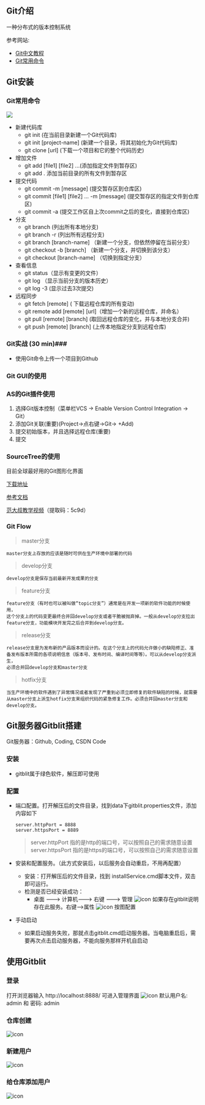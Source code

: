 ## Git介绍 ##
一种分布式的版本控制系统

参考网站:

* [Git中文教程](http://www.liaoxuefeng.com/wiki/0013739516305929606dd18361248578c67b8067c8c017b000)
* [Git常用命令](http://www.ruanyifeng.com/blog/2015/12/git-cheat-sheet.html)

## Git安装 ###

### Git常用命令 ###
![](img/git.png)

* 新建代码库
	* git init (在当前目录新建一个Git代码库)
	* git init [project-name] (新建一个目录，将其初始化为Git代码库)
	* git clone [url] (下载一个项目和它的整个代码历史)
* 增加文件
	* git add [file1] [file2] ...(添加指定文件到暂存区)
	* git add . 添加当前目录的所有文件到暂存区
* 提交代码
	* git commit -m [message] (提交暂存区到仓库区)
	* git commit [file1] [file2] ... -m [message] (提交暂存区的指定文件到仓库区)
	* git commit -a (提交工作区自上次commit之后的变化，直接到仓库区)
* 分支
	* git branch (列出所有本地分支)
	* git branch -r (列出所有远程分支)
	* git branch [branch-name] （新建一个分支，但依然停留在当前分支）
	* git checkout -b [branch] （新建一个分支，并切换到该分支）
	* git checkout [branch-name] （切换到指定分支）
* 查看信息
	* git status（显示有变更的文件）
	* git log （显示当前分支的版本历史）
	* git log -3 (显示过去3次提交)
* 远程同步
	* git fetch [remote] ( 下载远程仓库的所有变动)
	* git remote add [remote] [url]（增加一个新的远程仓库，并命名）
	* git pull [remote] [branch] (取回远程仓库的变化，并与本地分支合并)
	* git push [remote] [branch] (上传本地指定分支到远程仓库)

### Git实战 (30 min)###

* 使用Git命令上传一个项目到Github



### Git GUI的使用 ###

### AS的Git插件使用 ###
1. 选择Git版本控制（菜单栏VCS -> Enable Version Control Integration -> Git）
2. 添加Git关联(重要)(Project->点右键->Git-> +Add)
3. 提交初始版本，并且选择远程仓库(重要)
4. 提交

### SourceTree的使用 ###
目前全球最好用的Git图形化界面

[下载地址](https://www.sourcetreeapp.com/)

[参考文档](https://www.atlassian.com/git/?_ga=1.35379362.2056744924.1467547469)

[范大叔教学视频](https://yunpan.cn/ckAnXFc3GSrRC)（提取码：5c9d）

### Git Flow ###
> master分支

    master分支上存放的应该是随时可供在生产环境中部署的代码

> develop分支

	develop分支是保存当前最新开发成果的分支

> feature分支

	feature分支（有时也可以被叫做“topic分支”）通常是在开发一项新的软件功能的时候使用，
    这个分支上的代码变更最终合并回develop分支或者干脆被抛弃掉。一般从develop分支拉出
    feature分支，功能模块开发完之后合并到develop分支。

> release分支

	release分支是为发布新的产品版本而设计的。在这个分支上的代码允许做小的缺陷修正、准
	备发布版本所需的各项说明信息（版本号、发布时间、编译时间等等）。可以从develop分支派生，
	必须合并回develop分支和master分支

> hotfix分支

	当生产环境中的软件遇到了异常情况或者发现了严重到必须立即修复的软件缺陷的时候，就需要
	从master分支上派生hotfix分支来组织代码的紧急修复工作。必须合并回master分支和develop分支。


## Git服务器Gitblit搭建 ##
Git服务器：Github, Coding, CSDN Code

### 安装 ###
* gitblit属于绿色软件，解压即可使用

### 配置 ###
* 端口配置。打开解压后的文件目录，找到data下gitblit.properties文件，添加内容如下
	
	```
	server.httpPort = 8888
	server.httpsPort = 8889
	```
	> server.httpPort 指的是http的端口号，可以按照自己的需求随意设置
	> server.httpsPort 指的是https的端口号，可以按照自己的需求随意设置


* 安装和配置服务。（此方式安装后，以后服务会自动重启，不用再配置）
	* 安装：打开解压后的文件目录，找到 installService.cmd脚本文件，双击即可运行。
	* 检测是否已经安装成功：
		* 桌面 ---> 计算机---> 右键 ---> 管理
		![icon](img/gitblit.png) 
		如果存在gitblit说明存在此服务。右键-->属性
		![icon](img/gitblit_start.png)
		按图配置
* 手动启动
	* 如果启动服务失败，那就点击gitblit.cmd启动服务器。当电脑重启后，需要再次点击启动服务器，不能向服务那样开机自启动

## 使用Gitblit
### 登录
 打开浏览器输入 http://localhost:8888/ 可进入管理界面
	![icon](img/git_00.gif)
 默认用户名: admin 和 密码: admin

  
### 仓库创建
![icon](img/git_01.gif)

### 新建用户
![icon](img/git_02.gif)

### 给仓库添加用户
![icon](img/git_03.gif)